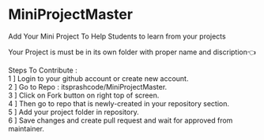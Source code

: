 
# MiniProjectMaster
Add Your Mini Project To Help Students to learn from your projects 

Your Project is must be in its own folder with proper name and discription👈


Steps To Contribute :<br>
1 ] Login to your github account or create new account.<br>
2 ] Go to Repo : itsprashcode/MiniProjectMaster.<br>
3 ] Click on Fork button on right top of screen. <br>
4 ] Then go to repo that is newly-created in your repository section.<br>
5 ] Add your project folder in repository.<br>
6 ] Save changes and create pull request and wait for approved from maintainer.<br>
